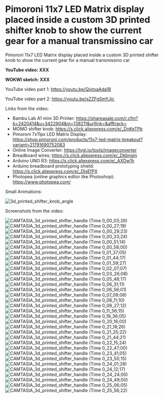 # Pimoroni 11x7 LED Matrix display placed inside a custom 3D printed shifter knob to show the current gear for a manual transmissino car
Pimoroni 11x7 LED Matrix display placed inside a custom 3D printed shifter knob to show the current gear for a manual transmissino car


**YouTube video: XXX**

**WOKWI sketch: XXX**

YouTube video part 1: https://youtu.be/QixtxaAda18

YouTube video part 2: https://youtu.be/sZZFgSmYJjc


Links from the video:
- Bambu Lab A1 mini 3D Printer: https://shareasale.com/r.cfm?b=2420414&u=3422904&m=138211&urllink=&afftrack=
- MOMO shifter knob: https://s.click.aliexpress.com/e/_DnKeTPb
- Pimoroni 7x11px LED Matrix Display: https://shop.pimoroni.com/products/11x7-led-matrix-breakout?variant=21791690752083
- Online Image Converter: https://lvgl.io/tools/imageconverter
- Breadboard wires: https://s.click.aliexpress.com/e/_Dkbngin
- Arduino UNO R3: https://s.click.aliexpress.com/e/_AXDw1h
- Arduino breadboard prototyping shield: https://s.click.aliexpress.com/e/_DlxEfPX
- Photopea (online graphics editor like Photoshop): https://www.photopea.com/


Small Animations:

![3d_printed_shifter_knob_angle](https://github.com/upiir/pimoroni_11x7_display_in_gear_shifter/assets/117754156/57085204-da83-4ae9-b36f-00ad6a9a75a1)



Screenshots from the video:

![CAMTASIA_3d_printed_shifter_handle (Time 0_00_03;26)](https://github.com/upiir/pimoroni_11x7_display_in_gear_shifter/assets/117754156/543cc0fb-a3bd-402a-b75c-8a840f38606e)
![CAMTASIA_3d_printed_shifter_handle (Time 0_00_27;19)](https://github.com/upiir/pimoroni_11x7_display_in_gear_shifter/assets/117754156/58d79d8b-a59e-41f7-8a0a-d4377cc07e6d)
![CAMTASIA_3d_printed_shifter_handle (Time 0_00_29;23)](https://github.com/upiir/pimoroni_11x7_display_in_gear_shifter/assets/117754156/b8c33537-801b-4b16-9183-2ffec9c71f02)
![CAMTASIA_3d_printed_shifter_handle (Time 0_00_33;24)](https://github.com/upiir/pimoroni_11x7_display_in_gear_shifter/assets/117754156/f6d88926-bffb-441c-aeb0-0cc7f8adf157)
![CAMTASIA_3d_printed_shifter_handle (Time 0_00_51;14)](https://github.com/upiir/pimoroni_11x7_display_in_gear_shifter/assets/117754156/83740ed4-b7bc-4c40-ac27-d827a35cbe3a)
![CAMTASIA_3d_printed_shifter_handle (Time 0_00_58;00)](https://github.com/upiir/pimoroni_11x7_display_in_gear_shifter/assets/117754156/3ab409b8-a783-4437-b138-eeffc625d941)
![CAMTASIA_3d_printed_shifter_handle (Time 0_01_37;05)](https://github.com/upiir/pimoroni_11x7_display_in_gear_shifter/assets/117754156/da6566b9-2d51-4b28-a16f-aa9104b7aeb0)
![CAMTASIA_3d_printed_shifter_handle (Time 0_01_44;17)](https://github.com/upiir/pimoroni_11x7_display_in_gear_shifter/assets/117754156/2842631d-315c-4a4a-a87f-42071faac5f0)
![CAMTASIA_3d_printed_shifter_handle (Time 0_01_59;27)](https://github.com/upiir/pimoroni_11x7_display_in_gear_shifter/assets/117754156/5910daae-6d85-4337-8f10-a98601edb079)
![CAMTASIA_3d_printed_shifter_handle (Time 0_02_07;07)](https://github.com/upiir/pimoroni_11x7_display_in_gear_shifter/assets/117754156/07e4d5e4-c773-4079-87a7-6ca24f226684)
![CAMTASIA_3d_printed_shifter_handle (Time 0_03_26;08)](https://github.com/upiir/pimoroni_11x7_display_in_gear_shifter/assets/117754156/8dda1cfc-155b-42ec-928f-0775aa0b72c9)
![CAMTASIA_3d_printed_shifter_handle (Time 0_05_48;17)](https://github.com/upiir/pimoroni_11x7_display_in_gear_shifter/assets/117754156/2ddd677c-605b-4071-a904-0e121fc1703a)
![CAMTASIA_3d_printed_shifter_handle (Time 0_06_31;11)](https://github.com/upiir/pimoroni_11x7_display_in_gear_shifter/assets/117754156/704601fa-817d-4c78-92a4-65bbc1bc4adc)
![CAMTASIA_3d_printed_shifter_handle (Time 0_06_56;01)](https://github.com/upiir/pimoroni_11x7_display_in_gear_shifter/assets/117754156/c7b09c66-6b0e-4522-ad68-40f1bf78048c)
![CAMTASIA_3d_printed_shifter_handle (Time 0_07_09;08)](https://github.com/upiir/pimoroni_11x7_display_in_gear_shifter/assets/117754156/dded98e0-7200-474b-95f5-e39a7572a102)
![CAMTASIA_3d_printed_shifter_handle (Time 0_08_11;10)](https://github.com/upiir/pimoroni_11x7_display_in_gear_shifter/assets/117754156/7cd888c8-5472-4801-b847-696df12b94a2)
![CAMTASIA_3d_printed_shifter_handle (Time 0_08_27;12)](https://github.com/upiir/pimoroni_11x7_display_in_gear_shifter/assets/117754156/f04d42d3-ab0f-481c-835e-dd8dc5230be2)
![CAMTASIA_3d_printed_shifter_handle (Time 0_11_56;15)](https://github.com/upiir/pimoroni_11x7_display_in_gear_shifter/assets/117754156/7a4f22af-f9ec-486a-8230-0b2242fdeaed)
![CAMTASIA_3d_printed_shifter_handle (Time 0_19_36;05)](https://github.com/upiir/pimoroni_11x7_display_in_gear_shifter/assets/117754156/6af973d5-2c1c-4912-acc4-3d8f40215fed)
![CAMTASIA_3d_printed_shifter_handle (Time 0_20_16;00)](https://github.com/upiir/pimoroni_11x7_display_in_gear_shifter/assets/117754156/66a48235-5bc7-485b-abdd-44d9978b5fce)
![CAMTASIA_3d_printed_shifter_handle (Time 0_21_18;26)](https://github.com/upiir/pimoroni_11x7_display_in_gear_shifter/assets/117754156/be8ead30-91c8-42ae-bc05-4172878e5bab)
![CAMTASIA_3d_printed_shifter_handle (Time 0_21_35;22)](https://github.com/upiir/pimoroni_11x7_display_in_gear_shifter/assets/117754156/81a12069-e245-45b3-9cb7-8aa448e4413d)
![CAMTASIA_3d_printed_shifter_handle (Time 0_21_44;21)](https://github.com/upiir/pimoroni_11x7_display_in_gear_shifter/assets/117754156/fbf887b6-18e0-4028-a595-adb0d662bd99)
![CAMTASIA_3d_printed_shifter_handle (Time 0_22_15;24)](https://github.com/upiir/pimoroni_11x7_display_in_gear_shifter/assets/117754156/b0349671-e701-420b-8d88-02396ef48e94)
![CAMTASIA_3d_printed_shifter_handle (Time 0_22_47;00)](https://github.com/upiir/pimoroni_11x7_display_in_gear_shifter/assets/117754156/b3b4e217-18d7-4718-bb75-e265df5aa6e3)
![CAMTASIA_3d_printed_shifter_handle (Time 0_23_41;05)](https://github.com/upiir/pimoroni_11x7_display_in_gear_shifter/assets/117754156/9babd7ef-c7ba-4d05-b7f9-618c4e3acd45)
![CAMTASIA_3d_printed_shifter_handle (Time 0_23_50;15)](https://github.com/upiir/pimoroni_11x7_display_in_gear_shifter/assets/117754156/c891f4cd-d0a4-4b83-9957-b74b0e77d0aa)
![CAMTASIA_3d_printed_shifter_handle (Time 0_24_01;28)](https://github.com/upiir/pimoroni_11x7_display_in_gear_shifter/assets/117754156/5fb7888b-5f75-47bf-a151-cf45f8271206)
![CAMTASIA_3d_printed_shifter_handle (Time 0_24_12;17)](https://github.com/upiir/pimoroni_11x7_display_in_gear_shifter/assets/117754156/955117f7-b196-4973-8844-028e55e22303)
![CAMTASIA_3d_printed_shifter_handle (Time 0_24_24;05)](https://github.com/upiir/pimoroni_11x7_display_in_gear_shifter/assets/117754156/6394afdc-a935-4c61-8509-190aee46534e)
![CAMTASIA_3d_printed_shifter_handle (Time 0_24_49;00)](https://github.com/upiir/pimoroni_11x7_display_in_gear_shifter/assets/117754156/361778eb-f96e-42ff-9794-81af3044b7ea)
![CAMTASIA_3d_printed_shifter_handle (Time 0_25_06;05)](https://github.com/upiir/pimoroni_11x7_display_in_gear_shifter/assets/117754156/0dc0dd75-e9e6-421b-a67f-cb5a29e18bee)
![CAMTASIA_3d_printed_shifter_handle (Time 0_25_56;22)](https://github.com/upiir/pimoroni_11x7_display_in_gear_shifter/assets/117754156/83e0e78c-2420-49cd-abee-bf7313494c98)
